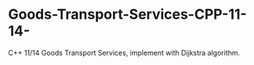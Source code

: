 # Goods-Transport-Services-CPP-11-14-
C++ 11/14 Goods Transport Services, implement with Dijkstra algorithm.
